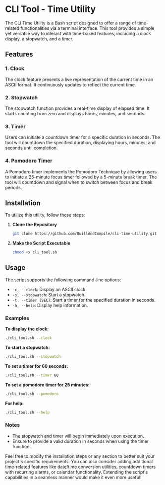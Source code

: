 # CLI Tool - Time Utility

The CLI Time Utility is a Bash script designed to offer a range of time-related functionalities via a terminal interface. This tool provides a simple yet versatile way to interact with time-based features, including a clock display, a stopwatch, and a timer.

## Features

### 1. Clock
The clock feature presents a live representation of the current time in an ASCII format. It continuously updates to reflect the current time.

### 2. Stopwatch
The stopwatch function provides a real-time display of elapsed time. It starts counting from zero and displays hours, minutes, and seconds.

### 3. Timer
Users can initiate a countdown timer for a specific duration in seconds. The tool will countdown the specified duration, displaying hours, minutes, and seconds until completion.

### 4. Pomodoro Timer
A Pomodoro timer implements the Pomodoro Technique by allowing users to initiate a 25-minute focus timer followed by a 5-minute break timer. The tool will countdown and signal when to switch between focus and break periods.


## Installation

To utilize this utility, follow these steps:

1. **Clone the Repository**

    ```bash
    git clone https://github.com/QuillAndCompile/cli-time-utility.git
    ```

2. **Make the Script Executable**

    ```bash
    chmod +x cli_tool.sh
    ```

## Usage

The script supports the following command-line options:

- `-c, --clock`: Display an ASCII clock.
- `-s, --stopwatch`: Start a stopwatch.
- `-t, --timer [SEC]`: Start a timer for the specified duration in seconds.
- `-h, --help`: Display help information.

### Examples

**To display the clock:**

```bash
./cli_tool.sh --clock
```

**To start a stopwatch:**

```bash
./cli_tool.sh --stopwatch
```

**To set a timer for 60 seconds:**

```bash
./cli_tool.sh --timer 60
```

**To set a pomodoro timer for 25 minutes:**
```bash
./cli_tool.sh --pomodoro
```

**For help:**

```bash
./cli_tool.sh --help
```

### Notes

- The stopwatch and timer will begin immediately upon execution.
- Ensure to provide a valid duration in seconds when using the timer function.

Feel free to modify the installation steps or any section to better suit your project's specific requirements.
You can also consider adding additional time-related features like date/time conversion utilities, countdown timers with recurring alarms, or calendar functionality. Extending the script's capabilities in a seamless manner would make it even more useful!
